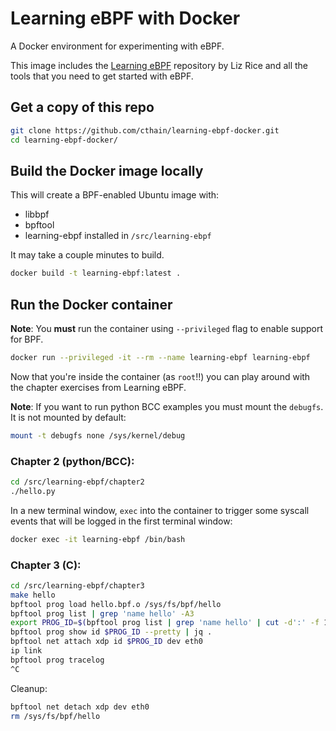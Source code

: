 # Learning eBPF with Docker

A Docker environment for experimenting with eBPF.

This image includes the [Learning eBPF](https://github.com/lizrice/learning-ebpf) repository by Liz Rice and all the tools that you need to get started with eBPF.

## Get a copy of this repo

```sh
git clone https://github.com/cthain/learning-ebpf-docker.git
cd learning-ebpf-docker/
```

## Build the Docker image locally

This will create a BPF-enabled Ubuntu image with:
- libbpf
- bpftool
- learning-ebpf installed in `/src/learning-ebpf`

It may take a couple minutes to build.

```sh
docker build -t learning-ebpf:latest .
```

## Run the Docker container

**Note**: You **must** run the container using `--privileged` flag to enable support for BPF.

```sh
docker run --privileged -it --rm --name learning-ebpf learning-ebpf
```

Now that you're inside the container (as `root`!!) you can play around with the chapter exercises from Learning eBPF.

**Note**: If you want to run python BCC examples you must mount the `debugfs`. It is not mounted by default:

```sh
mount -t debugfs none /sys/kernel/debug
```

### Chapter 2 (python/BCC):

```sh
cd /src/learning-ebpf/chapter2
./hello.py
```

In a new terminal window, `exec` into the container to trigger some syscall events that will be logged in the first terminal window:

```sh
docker exec -it learning-ebpf /bin/bash
```

### Chapter 3 (C):

```sh
cd /src/learning-ebpf/chapter3
make hello
bpftool prog load hello.bpf.o /sys/fs/bpf/hello
bpftool prog list | grep 'name hello' -A3
export PROG_ID=$(bpftool prog list | grep 'name hello' | cut -d':' -f 1) && echo $PROG_ID
bpftool prog show id $PROG_ID --pretty | jq .
bpftool net attach xdp id $PROG_ID dev eth0
ip link
bpftool prog tracelog
^C
```

Cleanup:

```sh
bpftool net detach xdp dev eth0
rm /sys/fs/bpf/hello
```
